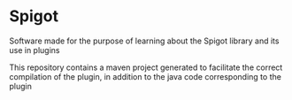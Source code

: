 # Spigot
Software made for the purpose of learning about the Spigot library and its use in plugins

This repository contains a maven project generated to facilitate the correct compilation of the plugin, in addition to the java code corresponding to the plugin

